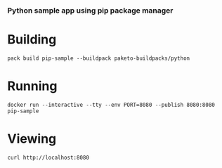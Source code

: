 ### Python sample app using pip package manager

# Building

`pack build pip-sample --buildpack paketo-buildpacks/python`

# Running

`docker run --interactive --tty --env PORT=8080 --publish 8080:8080 pip-sample`

# Viewing

`curl http://localhost:8080`
